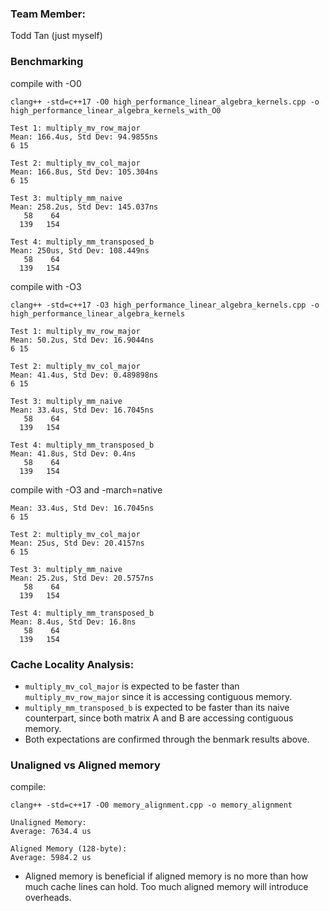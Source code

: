 ### Team Member:
Todd Tan (just myself)

### Benchmarking
compile with -O0
```
clang++ -std=c++17 -O0 high_performance_linear_algebra_kernels.cpp -o high_performance_linear_algebra_kernels_with_O0
```
```
Test 1: multiply_mv_row_major
Mean: 166.4us, Std Dev: 94.9855ns
6 15 

Test 2: multiply_mv_col_major
Mean: 166.8us, Std Dev: 105.304ns
6 15 

Test 3: multiply_mm_naive
Mean: 258.2us, Std Dev: 145.037ns
   58    64 
  139   154 

Test 4: multiply_mm_transposed_b
Mean: 250us, Std Dev: 108.449ns
   58    64 
  139   154 
```

compile with -O3
```
clang++ -std=c++17 -O3 high_performance_linear_algebra_kernels.cpp -o high_performance_linear_algebra_kernels
```
```
Test 1: multiply_mv_row_major
Mean: 50.2us, Std Dev: 16.9044ns
6 15 

Test 2: multiply_mv_col_major
Mean: 41.4us, Std Dev: 0.489898ns
6 15 

Test 3: multiply_mm_naive
Mean: 33.4us, Std Dev: 16.7045ns
   58    64 
  139   154 

Test 4: multiply_mm_transposed_b
Mean: 41.8us, Std Dev: 0.4ns
   58    64 
  139   154 
```

compile with -O3 and -march=native
```
Mean: 33.4us, Std Dev: 16.7045ns
6 15 

Test 2: multiply_mv_col_major
Mean: 25us, Std Dev: 20.4157ns
6 15 

Test 3: multiply_mm_naive
Mean: 25.2us, Std Dev: 20.5757ns
   58    64 
  139   154 

Test 4: multiply_mm_transposed_b
Mean: 8.4us, Std Dev: 16.8ns
   58    64 
  139   154 
```

### Cache Locality Analysis:
- `multiply_mv_col_major` is expected to be faster than `multiply_mv_row_major` since it is accessing contiguous memory.
- `multiply_mm_transposed_b` is expected to be faster than its naive counterpart, since both matrix A and B are accessing contiguous memory.
- Both expectations are confirmed through the benmark results above.


### Unaligned vs Aligned memory 
compile:
```
clang++ -std=c++17 -O0 memory_alignment.cpp -o memory_alignment
```
```
Unaligned Memory:
Average: 7634.4 us

Aligned Memory (128-byte):
Average: 5984.2 us
```
- Aligned memory is beneficial if aligned memory is no more than how much cache lines can hold. Too much aligned memory will introduce overheads.